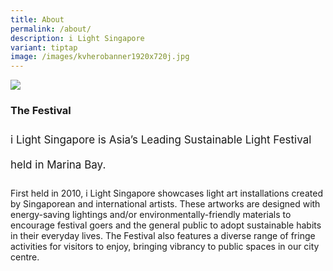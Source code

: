 ```yaml
---
title: About
permalink: /about/
description: i Light Singapore
variant: tiptap
image: /images/kvherobanner1920x720j.jpg
---
```

![](/images/About/ilsgherobanner(f).jpg)

### **The Festival**
<p style="font-size:17px; line-height:40px">
i Light Singapore is Asia’s Leading Sustainable Light Festival held in Marina Bay.

First held in 2010, i Light Singapore showcases light art installations created by Singaporean and international artists. These artworks are designed with energy-saving lightings and/or environmentally-friendly materials to encourage festival goers and the general public to adopt sustainable habits in their everyday lives. The Festival also features a diverse range of fringe activities for visitors to enjoy, bringing vibrancy to public spaces in our city centre. </p>